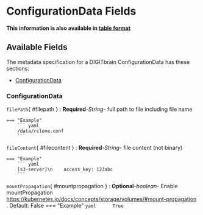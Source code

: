 <style>
  .md-content__button {
    display: none;
  }
</style>
# ConfigurationData Fields

**This information is also available in [table format](/tables/configurationdata/)**


## Available Fields 

The metadata specification for a DIGITbrain ConfigurationData
has these sections:

- [ConfigurationData](#configurationdata)


### ConfigurationData


`filePath`{ #filepath }
:   **Required**-*String*- full path to file including file name

    === "Example"
        ``` yaml     
        /data/rclone.conf
        ```

`fileContent`{ #filecontent }
:   **Required**-*String*- file content (not binary)

    === "Example"
        ``` yaml     
        [s3-server]\n    access_key: 123abc
        ```

`mountPropagation`{ #mountpropagation }
:   **Optional**-*boolean*- Enable mountPropagation https://kubernetes.io/docs/concepts/storage/volumes/#mount-propagation . Default: False
    === "Example"
        ``` yaml     
        True
        ```
